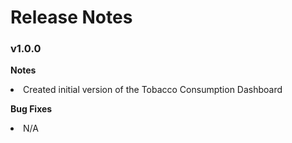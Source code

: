 # Release Notes
### v1.0.0
**Notes**
<li> Created initial version of the Tobacco Consumption Dashboard

**Bug Fixes**
<li> N/A

